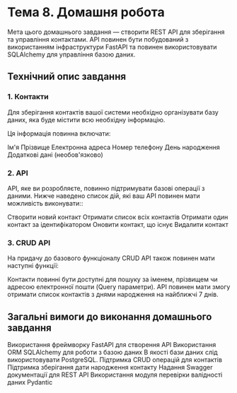 # Тема 8. Домашня робота

Мета цього домашнього завдання — створити REST API для зберігання та управління контактами. API повинен бути побудований з використанням інфраструктури FastAPI та повинен використовувати SQLAlchemy для управління базою даних.

## Технічний опис завдання

### 1. Контакти

Для зберігання контактів вашої системи необхідно організувати базу даних, яка буде містити всю необхідну інформацію.

Ця інформація повинна включати:

Ім'я
Прізвище
Електронна адреса
Номер телефону
День народження
Додаткові дані (необов'язково)

### 2. API

API, яке ви розробляєте, повинно підтримувати базові операції з даними. Нижче наведено список дій, які ваш API повинен мати можливість виконувати::

Створити новий контакт
Отримати список всіх контактів
Отримати один контакт за ідентифікатором
Оновити контакт, що існує
Видалити контакт

### 3. CRUD API

На придачу до базового функціоналу CRUD API також повинен мати наступні функції:

Контакти повинні бути доступні для пошуку за іменем, прізвищем чи адресою електронної пошти (Query параметри).
API повинен мати змогу отримати список контактів з днями народження на найближчі 7 днів.

## Загальні вимоги до виконання домашнього завдання

Використання фреймворку FastAPI для створення API
Використання ORM SQLAlchemy для роботи з базою даних
В якості бази даних слід використовувати PostgreSQL.
Підтримка CRUD операцій для контактів
Підтримка зберігання дати народження контакту
Надання Swagger документації для REST API
Використання модуля перевірки валідності даних Pydantic
